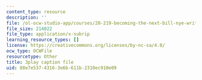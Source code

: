 ```yaml
---
content_type: resource
description: ''
file: /ol-ocw-studio-app/courses/20-219-becoming-the-next-bill-nye-writing-and-hosting-the-educational-show-january-iap-2015/88e7e53743163e6b611b2310ec910e09_XDBr39cwmbg.srt
file_size: 214022
file_type: application/x-subrip
learning_resource_types: []
license: https://creativecommons.org/licenses/by-nc-sa/4.0/
ocw_type: OCWFile
resourcetype: Other
title: 3play caption file
uid: 88e7e537-4316-3e6b-611b-2310ec910e09
---
```

